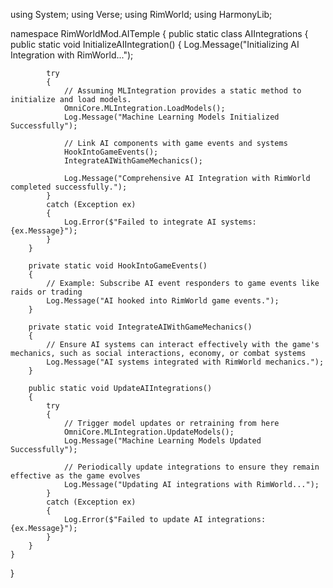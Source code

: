 using System;
using Verse;
using RimWorld;
using HarmonyLib;

namespace RimWorldMod.AITemple
{
    public static class AIIntegrations
    {
        public static void InitializeAIIntegration()
        {
            Log.Message("Initializing AI Integration with RimWorld...");

            try
            {
                // Assuming MLIntegration provides a static method to initialize and load models.
                OmniCore.MLIntegration.LoadModels();
                Log.Message("Machine Learning Models Initialized Successfully");

                // Link AI components with game events and systems
                HookIntoGameEvents();
                IntegrateAIWithGameMechanics();

                Log.Message("Comprehensive AI Integration with RimWorld completed successfully.");
            }
            catch (Exception ex)
            {
                Log.Error($"Failed to integrate AI systems: {ex.Message}");
            }
        }

        private static void HookIntoGameEvents()
        {
            // Example: Subscribe AI event responders to game events like raids or trading
            Log.Message("AI hooked into RimWorld game events.");
        }

        private static void IntegrateAIWithGameMechanics()
        {
            // Ensure AI systems can interact effectively with the game's mechanics, such as social interactions, economy, or combat systems
            Log.Message("AI systems integrated with RimWorld mechanics.");
        }

        public static void UpdateAIIntegrations()
        {
            try
            {
                // Trigger model updates or retraining from here
                OmniCore.MLIntegration.UpdateModels();
                Log.Message("Machine Learning Models Updated Successfully");

                // Periodically update integrations to ensure they remain effective as the game evolves
                Log.Message("Updating AI integrations with RimWorld...");
            }
            catch (Exception ex)
            {
                Log.Error($"Failed to update AI integrations: {ex.Message}");
            }
        }
    }
}
